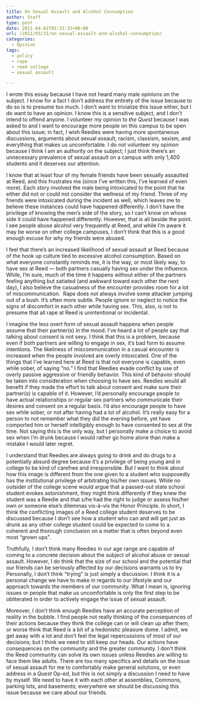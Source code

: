```yaml
---
title: On Sexual Assault and Alcohol Consumption
author: Staff
type: post
date: 2011-04-01T05:33:32+00:00
url: /2011/03/31/on-sexual-assault-and-alcohol-consumption/
categories:
  - Opinion
tags:
  - policy
  - rape
  - reed college
  - sexual assault

---
```

I wrote this essay because I have not heard many male opinions on the subject. I know for a fact I don’t address the entirety of the issue because to do so is to presume too much. I don’t want to trivialize this issue either, but I do want to have an opinion. I know this is a sensitive subject, and I don’t intend to offend anyone. I volunteer my opinion to _the Quest_ because I was asked to and I want to encourage more people on this campus to be open about this issue; in fact, I wish Reedies were having more spontaneous discussions, arguments about sexual assault, racism, classism, sexism, and everything that makes us uncomfortable. I do not volunteer my opinion because I think I am an authority on the subject; I just think there’s an unnecessary prevalence of sexual assault on a campus with only 1,400 students and it deserves our attention.

I know that at least four of my female friends have been sexually assaulted at Reed, and this frustrates me (since I’ve written this, I’ve learned of even more). Each story involved the male being intoxicated to the point that he either did not or could not consider the wellness of my friend. Three of my friends were intoxicated during the incident as well, which leaves me to believe these instances could have happened differently. I don’t have the privilege of knowing the men’s side of the story, so I can’t know on whose side it could have happened differently. However, that is all beside the point. I see people abuse alcohol very frequently at Reed, and while I’m aware it may be worse on other college campuses, I don’t think that this is a good enough excuse for why my friends were abused.

I feel that there’s an increased likelihood of sexual assault at Reed because of the hook up culture tied to excessive alcohol consumption. Based on what everyone constantly reminds me, it is the way, or most likely way, to have sex at Reed &#8212; both partners casually having sex under the influence. While, I’m sure, much of the time it happens without either of the partners feeling anything but satiated (and awkward toward each other the next day), I also believe the casualness of the encounter provides room for a lot of miscommunication.  Rape does not always involve some attacker jumping out of a bush. It’s often more subtle. People ignore or neglect to notice the signs of discomfort in each other while having sex. This, also, is not to presume that all rape at Reed is unintentional or incidental.

I imagine the less overt form of sexual assault happens when people assume that their partner(s) in the mood. I’ve heard a lot of people say that talking about consent is not sexy. I think that this is a problem, because even if both partners are willing to engage in sex, it’s bad form to assume intentions. The likeliness of miscommunication in a casual encounter is increased when the people involved are overly intoxicated. One of the things that I’ve learned here at Reed is that not everyone is capable, even while sober, of saying “no.” I find that Reedies evade conflict by use of overly passive aggressive or friendly behavior. This kind of behavior should be taken into consideration when choosing to have sex. Reedies would all benefit if they made the effort to talk about consent and make sure their partner(s) is capable of it. However, I’d personally encourage people to have actual relationships or regular sex partners who communicate their desires and consent on a regular basis. I’d also encourage people to have sex while sober, or not after having had a lot of alcohol. It&#8217;s really easy for a person to not remember what they did the evening before, yet have comported him or herself intelligibly enough to have consented to sex at the time. Not saying this is the only way, but I personally make a choice to avoid sex when I’m drunk because I would rather go home alone than make a mistake I would later regret.

I understand that Reedies are always going to drink and do drugs to a potentially absurd degree because it&#8217;s a privilege of being young and in college to be kind of carefree and irresponsible. But I want to think about how this image is different from the one given to a student who supposedly has the institutional privilege of arbitrating his/her own issues. While no outsider of the college scene would argue that a passed-out state school student evokes astonishment, they might think differently if they knew the student was a Reedie and that s/he had the right to judge or assess his/her own or someone else’s dilemmas vis-à-vis the Honor Principle. In short, I think the conflicting images of a Reed college student deserves to be discussed because I don’t see how a student who can and will get just as drunk as any other college student could be expected to come to a coherent and thorough conclusion on a matter that is often beyond even most “grown ups”.

Truthfully, I don’t think many Reedies in our age range are capable of coming to a concrete decision about the subject of alcohol abuse or sexual assault. However, I do think that the size of our school and the potential that our friends can be seriously affected by our decisions warrants us to try. Personally, I don’t think “trying” is just simply a discussion. I think it is a personal change we have to make in regards to our lifestyle and our approach towards the members of our community. What I mean is, ignoring issues or people that make us uncomfortable is only the first step to be obliterated in order to actively engage the issue of sexual assault.

Moreover, I don’t think enough Reedies have an accurate perception of reality in the bubble. I find people not really thinking of the consequences of their actions because they think the college can or will clean up after them, or worse think that Reed is a bit of a hedonistic pleasure dome. I admit, we get away with a lot and don’t feel the legal repercussions of most of our decisions; but I think we need to still keep our heads. Our actions have consequences on the community and the greater community. I don’t think the Reed community can solve its own issues unless Reedies are willing to face them like adults. There are too many specifics and details on the issue of sexual assault for me to comfortably make general solutions, or even address in a _Quest_ Op-ed, but this is not simply a discussion I need to have by myself. We need to have it with each other at assemblies, Commons, parking lots, and basements; everywhere we should be discussing this issue because we care about our friends.